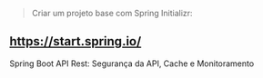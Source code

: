 > Criar um projeto base com Spring Initializr:
  ## https://start.spring.io/

Spring Boot API Rest: Segurança da API, Cache e Monitoramento
